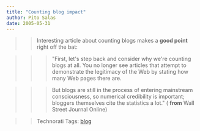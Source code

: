 ```yaml
---
title: "Counting blog impact"
author: Pito Salas
date: 2005-05-31
---
```



>>

>> Interesting article about counting blogs makes a **good point** right off
the bat:

>>

>>> "First, let's step back and consider why we're counting blogs at all. You
no longer see articles that attempt to demonstrate the legitimacy of the Web
by stating how many Web pages there are.

>>>

>>> But blogs are still in the process of entering mainstream consciousness,
so numerical credibility is important; bloggers themselves cite the statistics
a lot." ( **from** Wall Street Journal Online)

>>

>> Technorati Tags: [blog](<http://technorati.com/tag/blog>)


